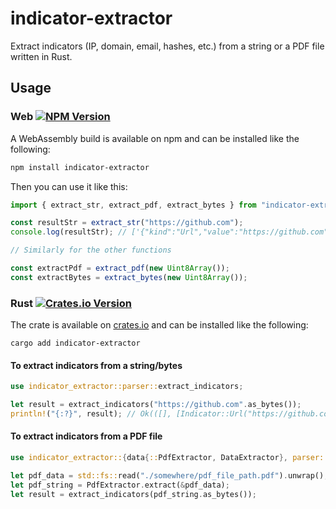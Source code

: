 # indicator-extractor

Extract indicators (IP, domain, email, hashes, etc.) from a string or a PDF file written in Rust.

## Usage

### Web [![NPM Version](https://img.shields.io/npm/v/indicator-extractor?style=flat-square)](https://www.npmjs.com/package/indicator-extractor)

A WebAssembly build is available on npm and can be installed like the following:

```bash
npm install indicator-extractor
```

Then you can use it like this:

```js
import { extract_str, extract_pdf, extract_bytes } from "indicator-extractor";

const resultStr = extract_str("https://github.com");
console.log(resultStr); // ['{"kind":"Url","value":"https://github.com"}']

// Similarly for the other functions

const extractPdf = extract_pdf(new Uint8Array());
const extractBytes = extract_bytes(new Uint8Array());
```

### Rust [![Crates.io Version](https://img.shields.io/crates/v/indicator-extractor?style=flat-square)](https://crates.io/crates/indicator-extractor)

The crate is available on [crates.io](https://crates.io/crates/indicator-extractor) and can be installed like the following:

```
cargo add indicator-extractor
```

#### To extract indicators from a string/bytes

```rust
use indicator_extractor::parser::extract_indicators;

let result = extract_indicators("https://github.com".as_bytes());
println!("{:?}", result); // Ok(([], [Indicator::Url("https://github.com")])
```

#### To extract indicators from a PDF file

```rust
use indicator_extractor::{data{::PdfExtractor, DataExtractor}, parser::extract_indicators};

let pdf_data = std::fs::read("./somewhere/pdf_file_path.pdf").unwrap();
let pdf_string = PdfExtractor.extract(&pdf_data);
let result = extract_indicators(pdf_string.as_bytes());
```
